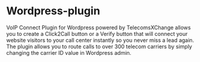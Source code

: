 # Wordpress-plugin
VoIP Connect Plugin for Wordpress powered by TelecomsXChange allows you to create a Click2Call button or a Verify button that will connect your website visitors to your call center instantly so you never miss a lead again. The plugin allows you to route calls to over 300 telecom carriers by simply changing the carrier ID value in Wordpress admin. 
